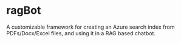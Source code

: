 # ragBot
A customizable framework for creating an Azure search index from PDFs/Docx/Excel files, and using it in a RAG based chatbot.
